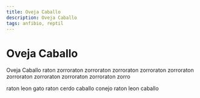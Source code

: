 ```yaml
---
title: Oveja Caballo
description: Oveja Caballo
tags: anfibio, reptil
---
```


# Oveja Caballo

Oveja Caballo raton zorroraton zorroraton zorroraton zorroraton zorroraton zorroraton zorroraton zorroraton zorroraton zorro

raton leon gato raton cerdo caballo conejo raton leon caballo